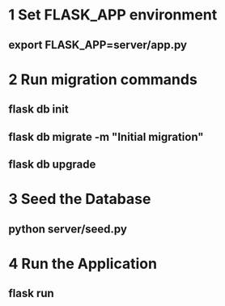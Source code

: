  # 1 Set FLASK_APP environment 
   ## export FLASK_APP=server/app.py 

 # 2 Run migration commands
   ## flask db init
   ## flask db migrate -m "Initial migration"
   ## flask db upgrade

 # 3 Seed the Database
   ## python server/seed.py

 # 4 Run the Application
   ## flask run

